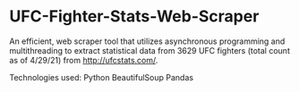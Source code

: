 # UFC-Fighter-Stats-Web-Scraper

An efficient, web scraper tool that utilizes asynchronous programming and multithreading to extract statistical data from 3629 UFC fighters (total count as of 4/29/21) from http://ufcstats.com/.

Technologies used:
Python
BeautifulSoup
Pandas
